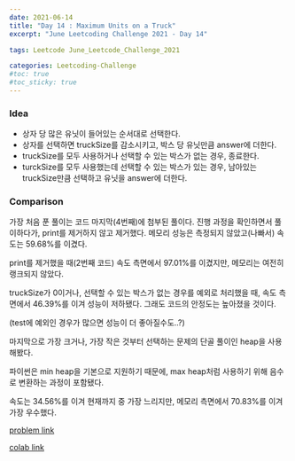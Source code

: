 ```yaml
---
date: 2021-06-14
title: "Day 14 : Maximum Units on a Truck"
excerpt: "June Leetcoding Challenge 2021 - Day 14"

tags: Leetcode June_Leetcode_Challenge_2021

categories: Leetcoding-Challenge
#toc: true
#toc_sticky: true
---
```


### Idea
* 상자 당 많은 유닛이 들어있는 순서대로 선택한다.
* 상자를 선택하면 truckSize를 감소시키고, 박스 당 유닛만큼 answer에 더한다.
* truckSize를 모두 사용하거나 선택할 수 있는 박스가 없는 경우, 종료한다.
* turckSize를 모두 사용했는데 선택할 수 있는 박스가 있는 경우, 남아있는 truckSize만큼 선택하고 유닛을 answer에 더한다.

### Comparison

가장 처음 푼 풀이는 코드 마지막(4번째)에 첨부된 풀이다. 진행 과정을 확인하면서 풀이하다가, print를 제거하지 않고 제거했다. 메모리 성능은 측정되지 않았고(나빠서) 속도는 59.68%를 이겼다.

print를 제거했을 때(2번째 코드) 속도 측면에서 97.01%를 이겼지만, 메모리는 여전히 랭크되지 않았다.

truckSize가 0이거나, 선택할 수 있는 박스가 없는 경우를 예외로 처리했을 때, 속도 측면에서 46.39%를 이겨 성능이 저하됐다. 그래도 코드의 안정도는 높아졌을 것이다.

(test에 예외인 경우가 많으면 성능이 더 좋아질수도..?)

마지막으로 가장 크거나, 가장 작은 것부터 선택하는 문제의 단골 풀이인 heap을 사용해봤다.

파이썬은 min heap을 기본으로 지원하기 때문에, max heap처럼 사용하기 위해 음수로 변환하는 과정이 포함됐다.

속도는 34.56%를 이겨 현재까지 중 가장 느리지만, 메모리 측면에서 70.83%를 이겨 가장 우수했다.

<script src="https://gist.github.com/1cg2cg3cg/fb03a409cf03e2019e426fd7620d6eb6.js"></script>

[problem link](https://leetcode.com/explore/challenge/card/june-leetcoding-challenge-2021/604/week-2-june-8th-june-14th/3778/)

[colab link](https://colab.research.google.com/drive/19vR1pp8z7fGSNTYrb58HENQQ5k0UDqLo)
